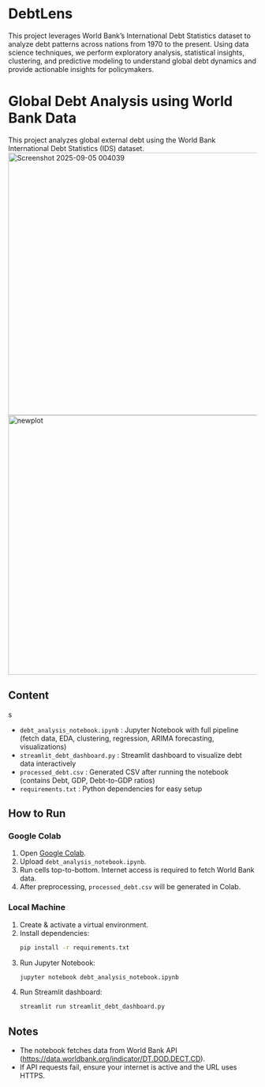# DebtLens
This project leverages World Bank’s International Debt Statistics dataset to analyze debt patterns across nations from 1970 to the present. Using data science techniques, we perform exploratory analysis, statistical insights, clustering, and predictive modeling to understand global debt dynamics and provide actionable insights for policymakers.
# Global Debt Analysis using World Bank Data

This project analyzes global external debt using the World Bank International Debt Statistics (IDS) dataset.
<img width="1781" height="531" alt="Screenshot 2025-09-05 004039" src="https://github.com/user-attachments/assets/cbe061cb-36a9-41f5-bdca-5fd76b77c65f" />
<img width="1797" height="525" alt="newplot" src="https://github.com/user-attachments/assets/e7e98e46-127b-4fad-8976-79571023416a" />



## Content
s
- `debt_analysis_notebook.ipynb` : Jupyter Notebook with full pipeline (fetch data, EDA, clustering, regression, ARIMA forecasting, visualizations)
- `streamlit_debt_dashboard.py` : Streamlit dashboard to visualize debt data interactively
- `processed_debt.csv` : Generated CSV after running the notebook (contains Debt, GDP, Debt-to-GDP ratios)
- `requirements.txt` : Python dependencies for easy setup

## How to Run

### Google Colab
1. Open [Google Colab](https://colab.research.google.com).
2. Upload `debt_analysis_notebook.ipynb`.
3. Run cells top-to-bottom. Internet access is required to fetch World Bank data.
4. After preprocessing, `processed_debt.csv` will be generated in Colab.

### Local Machine
1. Create & activate a virtual environment.
2. Install dependencies:
   ```bash
   pip install -r requirements.txt
   ```
3. Run Jupyter Notebook:
   ```bash
   jupyter notebook debt_analysis_notebook.ipynb
   ```
4. Run Streamlit dashboard:
   ```bash
   streamlit run streamlit_debt_dashboard.py
   ```

## Notes
- The notebook fetches data from World Bank API (https://data.worldbank.org/indicator/DT.DOD.DECT.CD).
- If API requests fail, ensure your internet is active and the URL uses HTTPS.
